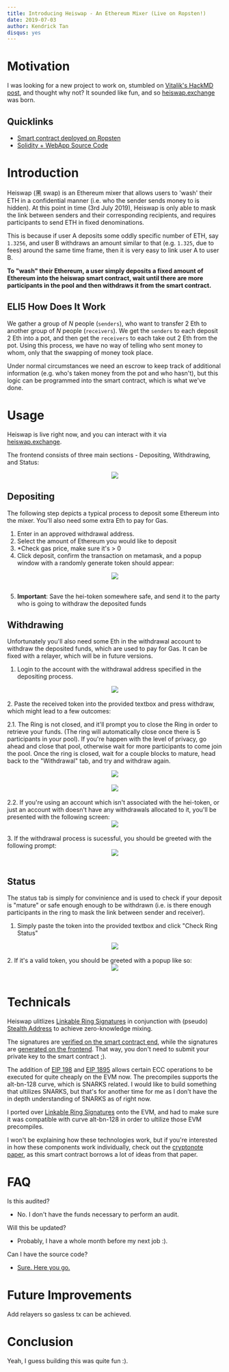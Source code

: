 ```yaml
---
title: Introducing Heiswap - An Ethereum Mixer (Live on Ropsten!)
date: 2019-07-03
author: Kendrick Tan
disqus: yes
---
```


# Motivation

I was looking for a new project to work on, stumbled on [Vitalik's HackMD post](https://hackmd.io/@HWeNw8hNRimMm2m2GH56Cw/rJj9hEJTN?type=view), and thought why not? It sounded like fun, and so [heiswap.exchange](https://heiswap.exchange) was born.

## Quicklinks

- [Smart contract deployed on Ropsten](https://ropsten.etherscan.io/address/0xbbbf35a4485992520557ae729e21ba35aab178d7)
- [Solidity + WebApp Source Code](https://github.com/kendricktan/heiswap-dapp)

# Introduction

Heiswap (黑 swap) is an Ethereum mixer that allows users to 'wash' their ETH in a confidential manner (i.e. who the sender sends money to is hidden). At this point in time (3rd July 2019), Heiswap is only able to mask the link between senders and their corresponding recipients, and requires participants to send ETH in fixed denominations.

This is because if user A deposits some oddly specific number of ETH, say `1.3256`, and user B withdraws an amount similar to that (e.g. `1.325`, due to fees) around the same time frame, then it is very easy to link user A to user B.

**To "wash" their Ethereum, a user simply deposits a fixed amount of Ethereum into the heiswap smart contract, wait until there are more participants in the pool and then withdraws it from the smart contract.**

## ELI5 How Does It Work

We gather a group of *N* people (`senders`), who want to transfer 2 Eth to another group of *N* people (`receivers`). We get the `senders` to each deposit 2 Eth into a pot, and then get the `receivers` to each take out 2 Eth from the pot. Using this process, we have no way of telling who sent money to whom, only that the swapping of money took place.

Under normal circumstances we need an escrow to keep track of additional information (e.g. who's taken money from the pot and who hasn't), but this logic can be programmed into the smart contract, which is what we've done.

# Usage

Heiswap is live right now, and you can interact with it via [heiswap.exchange](https://heiswap.exchange).

The frontend consists of three main sections - Depositing, Withdrawing, and Status:

<div style="text-align: center"><img src="https://i.imgur.com/uRex2tO.png"/></div>

## Depositing
The following step depicts a typical process to deposit some Ethereum into the mixer. You'll also need some extra Eth to pay for Gas.

1. Enter in an approved withdrawal address.
2. Select the amount of Ethereum you would like to deposit
3. *Check gas price, make sure it's > 0
4. Click deposit, confirm the transaction on metamask, and a popup window with a randomly generate token should appear:

<div style="text-align: center"><img src="https://i.imgur.com/yRFDmtN.png"/></div><br />

5. **Important**: Save the hei-token somewhere safe, and send it to the party who is going to withdraw the deposited funds

## Withdrawing

Unfortunately you'll also need some Eth in the withdrawal account to withdraw the deposited funds, which are used to pay for Gas. It can be fixed with a relayer, which will be in future versions.

1. Login to the account with the withdrawal address specified in the depositing process.

<div style="text-align: center"><img src="https://i.imgur.com/ImWUlat.png"/></div><br />
2. Paste the received token into the provided textbox and press withdraw, which might lead to a few outcomes:
    
2.1. The Ring is not closed, and it'll prompt you to close the Ring in order to retrieve your funds. (The ring will automatically close once there is 5 participants in your pool). If you're happen with the level of privacy, go ahead and close that pool, otherwise wait for more participants to come join the pool. Once the ring is closed, wait for a couple blocks to mature, head back to the "Withdrawal" tab, and try and withdraw again.

<div style="text-align: center"><img src="https://i.imgur.com/HjJMU5n.png"/></div><br />
<div style="text-align: center"><img src="https://i.imgur.com/VOeCjD6.png"/></div><br />
2.2. If you're using an account which isn't associated with the hei-token, or just an account with doesn't have any withdrawals allocated to it, you'll be presented with the following screen:

<div style="text-align: center"><img src="https://i.imgur.com/yTWL3VM.png"/></div><br />
3. If the withdrawal process is sucessful, you should be greeted with the following prompt:

<div style="text-align: center"><img src="https://i.imgur.com/J3amdHs.png"/></div><br />

## Status

The status tab is simply for convinience and is used to check if your deposit is "mature" or safe enough enough to be withdrawn (i.e. is there enough participants in the ring to mask the link between sender and receiver).

1. Simply paste the token into the provided textbox and click "Check Ring Status"

<div style="text-align: center"><img src="https://i.imgur.com/EYQRtxF.png"/></div><br />
2. If it's a valid token, you should be greeted with a popup like so:

<div style="text-align: center"><img src="https://i.imgur.com/p156RcD.png"/></div><br />

# Technicals

Heiswap ulitlizes <a href="https://eprint.iacr.org/2004/281.pdf">Linkable Ring Signatures</a> in conjunction with (pseudo) <a href="https://monero.stackexchange.com/questions/1500/what-is-a-stealth-address/1506#1506">Stealth Address</a> to achieve zero-knowledge mixing.

The signatures are [verified on the smart contract end](https://github.com/kendricktan/heiswap-dapp/blob/d4e65fb3f22e4dbe0bac9b7f018c0e1d6fa4e22b/contracts/Heiswap.sol#L155), while the signatures are [generated on the frontend](https://github.com/kendricktan/heiswap-dapp/blob/d4e65fb3f22e4dbe0bac9b7f018c0e1d6fa4e22b/src/utils/AltBn128.js#L156). That way, you don't need to submit your private key to the smart contract ;).

The addition of [EIP 198](https://github.com/ethereum/EIPs/blob/master/EIPS/eip-198.md) and [EIP 1895](https://github.com/ethereum/EIPs/blob/master/EIPS/eip-1895.md) allows certain ECC operations to be executed for quite cheaply on the EVM now. The precompiles supports the alt-bn-128 curve, which is SNARKS related. I would like to build something that ultilizes SNARKS, but that's for another time for me as I don't have the in depth understanding of SNARKS as of right now.

I ported over <a href="https://eprint.iacr.org/2004/281.pdf">Linkable Ring Signatures</a> onto the EVM, and had to make sure it was compatible with curve alt-bn-128 in order to ultilize those EVM precompiles.

I won't be explaining how these technologies work, but if you're interested in how these components work individually, check out the [cryptonote paper](https://cryptonote.org), as this smart contract borrows a lot of ideas from that paper.

# FAQ

Is this audited?

- No. I don't have the funds necessary to perform an audit.

Will this be updated?

- Probably, I have a whole month before my next job :).

Can I have the source code?

- [Sure. Here you go.](https://github.com/kendricktan/heiswap-dapp)

# Future Improvements

Add relayers so gasless tx can be achieved.

# Conclusion

Yeah, I guess building this was quite fun :).